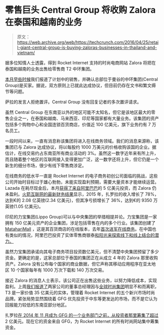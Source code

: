 # 零售巨头 Central Group 将收购 Zalora 在泰国和越南的业务

> 原文：<https://web.archive.org/web/https://techcrunch.com/2016/04/25/retail-giant-central-group-is-buying-zaloras-businesses-in-thailand-and-vietnam/>

据多位知情人士透露，得到 Rocket Internet 支持的时尚电商网站 Zalora 将把在泰国和越南的业务出售给零售商 T2 中环集团。

[本月早些时候](https://web.archive.org/web/20230213205350/https://techcrunch.com/2016/04/14/zalora-rocket-internets-unprofitable-asian-fashion-portal-is-selling-off-business-units/)我们报道了计划中的销售，并确认总部位于曼谷的中环集团(Central Group)是买家。据说，双方原则上已就此达成协议，但目前仍存在文书和繁文缛节等问题。

萨拉的发言人拒绝置评。Central Group 没有回复记者的多次置评请求。

虽然 Central Group 在东南亚以外的地区可能不太知名，但它是该地区最大的零售企业之一，在泰国和越南、马来西亚、印尼等国家都有大量业务。该集团的资产包括多个购物中心和全国连锁百货商店，价值近 100 亿美元，旗下业务约有 7 万名员工。

一段时间以来，一直有消息称该集团将进入在线商务领域。我们的消息来源称，该集团已与 Zalora 达成协议，将以每股约 1000 万美元的价格收购该国的企业。据估计，在线交易约占东南亚所有商业活动的 3%。虽然这一数字近年来有所上升，而且随着整个地区的互联网接入变得更加广泛，这一数字还将上升，但它仍是一个新生的细分市场，很少有线下零售商涉足。

在线商务的低水平一直是 Rocket Internet 的电子商务初创公司面临的挑战，这些公司开始时目标过于雄心勃勃，未能实现盈利预期，需要大量资本才能继续运营。Lazada 在耗尽现金后，本月[获得了来自阿里巴巴](https://web.archive.org/web/20230213205350/https://techcrunch.com/2016/04/13/alizada/)的 5 亿美元投资，而 Zalora 仍未盈利。[火箭互联网的最新财务结果](https://web.archive.org/web/20230213205350/http://rocketinternet.pr.co/126308-rocket-internet-portfolio-companies-show-continued-growth-and-improvement-in-profitability-in?utm_medium=email&utm_source=transactional&utm_campaign=subscription_immediately)显示，2015 年，扎罗拉的收入增长了 78%，达到€的 2.08 亿英镑(2.34 亿美元)，但其净亏损增长了 36%，达到€的 9350 万英镑(1.05 亿美元)。

印尼的力宝集团(Lippo Group)可以与中央集团的举措相提并论。力宝集团是一家拥有 150 亿美元资产的企业集团，涉足包括零售在内的多个行业。该集团创建了 [MatahariMall](https://web.archive.org/web/20230213205350/https://www.mataharimall.com/) ，这是其百货商店的在线版本，去年[首次进军在线商务](https://web.archive.org/web/20230213205350/https://www.techinasia.com/indonesia-lippo-group-mataharimall)。在中国也有类似的情况，阿里巴巴投资了实体零售商银泰[和阳光](https://web.archive.org/web/20230213205350/https://techcrunch.com/2014/03/30/alibaba-will-pay-692m-for-35-stake-in-retail-operator-intime/)[来探索线下和线上结合的潜力。](https://web.archive.org/web/20230213205350/https://techcrunch.com/2015/08/10/alibaba-buys-20-of-chinese-retail-giant-suning-for-4-6b/)

虽然力宝集团承诺向其电子商务项目投资数亿美元，但不清楚中央集团预留了多少资金。更确定的是，这家总部位于泰国的集团正在从成立 4 年的 Zalora 那里收购资产。Zalora 没有公布每个国家的商业数据，但它声称其移动应用程序在亚太地区 10 个国家每年有 1000 万次下载和 140 万次交易。

接近 Zalora 的消息人士表示，该公司正在出售这些业务，以努力降低成本，实现盈利。上周[我们报道了](https://web.archive.org/web/20230213205350/https://techcrunch.com/2016/04/20/rocket-internets-zalora-loses-co-founder-and-md-amid-uncertain-future/)两家公司的董事总经理因与[全球时尚集团](https://web.archive.org/web/20230213205350/https://techcrunch.com/2014/09/04/rocket-internet-consolidates-5-emerging-market-fashion-brands-into-one-3-5b-gfg/)明显不和而离职，T3 是一家价值 35 亿美元的实体，管理着 Rocket Internet 的五个新兴市场时尚品牌。紧张局势显然围绕着 GFG 优先投资于中东等更发达的市场，而不是它认为回报能力较低的东南亚部分地区。

扎罗拉[在 2014 年 11 月成为 GFG 的一个业务部门之前，从投资者那里筹集了超过](https://web.archive.org/web/20230213205350/https://techcrunch.com/2013/05/22/zalora-rocket-internets-se-asian-zappos-clone-raises-100m-more-from-summit-kinnevik-and-more/)2 亿美元。现在它的资金来自 GFG，为 Rocket Internet 的所有时尚网站集中筹集资金。